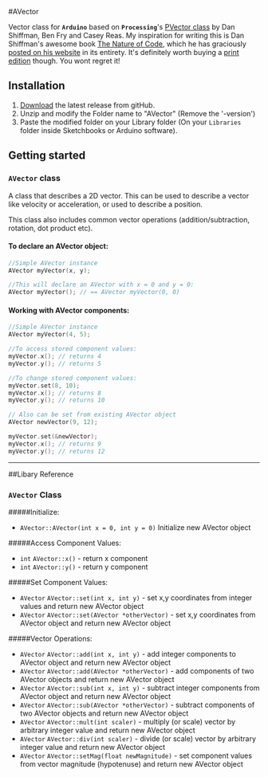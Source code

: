 #AVector

Vector class for **`Arduino`** based on **`Processing`**'s [PVector class](https://github.com/processing/processing/blob/44248a80d111b1710a4781739327afa18d3593fa/core/src/processing/core/PVector.java) by Dan Shiffman, Ben Fry and Casey Reas.
My inspiration for writing this is Dan Shiffman's awesome book [The Nature of Code](http://natureofcode.com), which he has graciously [posted on his website](http://natureofcode.com/book/) in its entirety. It's definitely worth buying a [print edition](http://www.amazon.com/gp/product/0985930802/ref=as_li_tf_tl?ie=UTF8&camp=1789&creative=9325&creativeASIN=0985930802&linkCode=as2&tag=natureofcode-20) though. You wont regret it!

## Installation

1. [Download](https://github.com/stuthedew/AVector/releases) the latest release from gitHub.
2. Unzip and modify the Folder name to "AVector" (Remove the '-version')
3. Paste the modified folder on your Library folder (On your `Libraries` folder inside Sketchbooks or Arduino software).

## Getting started

### `AVector` class

A class that describes a 2D vector. This can be used to describe a vector like velocity or acceleration, or used to describe a position. 

This class also includes common vector operations (addition/subtraction, rotation, dot product etc).

#### To declare an AVector object:
```c++
//Simple AVector instance
AVector myVector(x, y);

//This will declare an AVector with x = 0 and y = 0:
AVector myVector(); // == AVector myVector(0, 0)
```

#### Working with AVector components:
```c++
//Simple AVector instance
AVector myVector(4, 5);

//To access stored component values:
myVector.x(); // returns 4
myVector.y(); // returns 5

//To change stored component values:
myVector.set(8, 10);
myVector.x(); // returns 8
myVector.y(); // returns 10

// Also can be set from existing AVector object
AVector newVector(9, 12);

myVector.set(&newVector);
myVector.x(); // returns 9
myVector.y(); // returns 12
```

--------------------------------

##Libary Reference
### `AVector` Class

#####Initialize:
- `AVector::AVector(int x = 0, int y = 0)` Initialize new AVector object

#####Access Component Values:
- `int` `AVector::x()` - return x component
- `int` `AVector::y()` - return y component

#####Set Component Values:
- `AVector` `AVector::set(int x, int y)` - set x,y coordinates from integer values and return new AVector object
- `AVector` `AVector::set(AVector *otherVector)` - set x,y coordinates from AVector object and return new AVector object

#####Vector Operations:
- `AVector` `AVector::add(int x, int y)` - add integer components to AVector object and return new AVector object
- `AVector` `AVector::add(AVector *otherVector)` - add components of two AVector objects and return new AVector object
- `AVector` `AVector::sub(int x, int y)` - subtract integer components from AVector object and return new AVector object
- `AVector` `AVector::sub(AVector *otherVector)` - subtract components of two AVector objects and return new AVector object
- `AVector` `AVector::mult(int scaler)` - multiply (or scale) vector by arbitrary integer value and return new AVector object
- `AVector` `AVector::div(int scaler)` - divide (or scale) vector by arbitrary integer value and return new AVector object
- `AVector` `AVector::setMag(float newMagnitude)` - set component values from vector magnitude (hypotenuse) and return new AVector object
